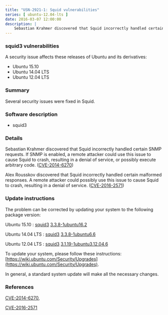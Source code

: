 ```yaml
---
title: "USN-2921-1: Squid vulnerabilities"
series: [ ubuntu-12.04-lts ]
date: 2016-03-07 12:00:00
description: |
    Sebastian Krahmer discovered that Squid incorrectly handled certain SNMP requests. If SNMP is enabled, a remote attacker could use this issue to cause Squid to crash, resulting in a denial of service, or possibly execute arbitrary code. ([CVE-2014-6270](http://people.ubuntu.com/~ubuntu-security/cve/CVE-2014-6270))
--- 
```

 
### squid3 vulnerabilities

A security issue affects these releases of Ubuntu and its derivatives:

* Ubuntu 15.10
* Ubuntu 14.04 LTS
* Ubuntu 12.04 LTS

### Summary

Several security issues were fixed in Squid. 

### Software description

* squid3 

### Details

Sebastian Krahmer discovered that Squid incorrectly handled certain SNMP requests. If SNMP is enabled, a remote attacker could use this issue to cause Squid to crash, resulting in a denial of service, or possibly execute arbitrary code. ([CVE-2014-6270](http://people.ubuntu.com/~ubuntu-security/cve/CVE-2014-6270))

Alex Rousskov discovered that Squid incorrectly handled certain malformed responses. A remote attacker could possibly use this issue to cause Squid to crash, resulting in a denial of service. ([CVE-2016-2571](http://people.ubuntu.com/~ubuntu-security/cve/CVE-2016-2571)) 

### Update instructions

The problem can be corrected by updating your system to the following package version:

Ubuntu 15.10
 : [squid3](https://launchpad.net/ubuntu/+source/squid3) <span> [3.3.8-1ubuntu16.2](https://launchpad.net/ubuntu/+source/squid3/3.3.8-1ubuntu16.2) </span> 

Ubuntu 14.04 LTS
 : [squid3](https://launchpad.net/ubuntu/+source/squid3) <span> [3.3.8-1ubuntu6.6](https://launchpad.net/ubuntu/+source/squid3/3.3.8-1ubuntu6.6) </span> 

Ubuntu 12.04 LTS
 : [squid3](https://launchpad.net/ubuntu/+source/squid3) <span> [3.1.19-1ubuntu3.12.04.6](https://launchpad.net/ubuntu/+source/squid3/3.1.19-1ubuntu3.12.04.6) </span> 

To update your system, please follow these instructions: [https://wiki.ubuntu.com/Security/Upgrades](https://wiki.ubuntu.com/Security/Upgrades).

In general, a standard system update will make all the necessary changes. 

### References

 [CVE-2014-6270](http://people.ubuntu.com/~ubuntu-security/cve/CVE-2014-6270), 

 [CVE-2016-2571](http://people.ubuntu.com/~ubuntu-security/cve/CVE-2016-2571)
 
